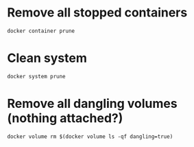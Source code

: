 # Remove all stopped containers
`docker container prune`

# Clean system
`docker system prune`

# Remove all dangling volumes (nothing attached?)
`docker volume rm $(docker volume ls -qf dangling=true)`
